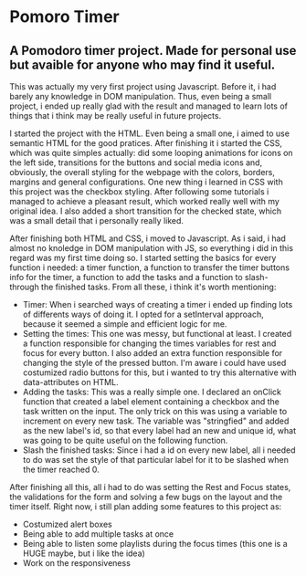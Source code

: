 # Pomoro Timer
 A Pomodoro timer project. Made for personal use but avaible for anyone who may find it useful.
 ---------------------------------------------------------------------------------------------
 This was actually my very first project using Javascript. Before it, i had barely any knowledge in DOM manipulation. Thus, even being a small project, i ended up really glad with the result and managed to learn lots of things that i think may be really useful in future projects.
 
 I started the project with the HTML. Even being a small one, i aimed to use semantic HTML for the good pratices. After finishing it i started the CSS, which was quite simples actually: did some looping animations for icons on the left side, transitions for the buttons and social media icons and, obviously, the overall styling for the webpage with the colors, borders, margins and general configurations. One new thing i learned in CSS with this project was the checkbox styling. After following some tutorials i managed to achieve a pleasant result, which worked really well with my original idea. I also added a short transition for the checked state, which was a small detail that i personally really liked.
 
 After finishing both HTML and CSS, i moved to Javascript. As i said, i had almost no knoledge in DOM manipulation with JS, so everything i did in this regard was my first time doing so. I started setting the basics for every function i needed: a timer function, a function to transfer the timer buttons info for the timer, a function to add the tasks and a function to slash-through the finished tasks. From all these, i think it's worth mentioning:
  - Timer: When i searched ways of creating a timer i ended up finding lots of differents ways of doing it. I opted for a setInterval approach, because it seemed a simple and efficient logic for me. 
  - Setting the times: This one was messy, but functional at least. I created a function responsible for changing the times variables for rest and focus for every button. I also added an extra function responsible for changing the style of the pressed button. I'm aware i could have used costumized radio buttons for this, but i wanted to try this alternative with data-attributes on HTML.
  - Adding the tasks: This was a really simple one. I declared an onClick function that created a label element containing a checkbox and the task written on the input. The only trick on this was using a variable to increment on every new task. The variable was "stringfied" and added as the new label's id, so that every label had an new and unique id, what was going to be quite useful on the following function.
  - Slash the finished tasks: Since i had a id on every new label, all i needed to do was set the style of that particular label for it to be slashed when the timer reached 0. 

 After finishing all this, all i had to do was setting the Rest and Focus states, the validations for the form and solving a few bugs on the layout and the timer itself.
 Right now, i still plan adding some features to this project as:
   - Costumized alert boxes
   - Being able to add multiple tasks at once
   - Being able to listen some playlists during the focus times (this one is a HUGE maybe, but i like the idea)
   - Work on the responsiveness
